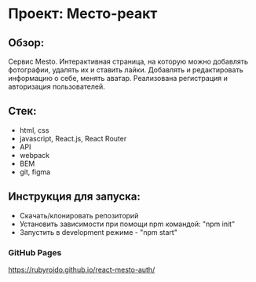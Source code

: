 # Проект: Место-реакт

## Обзор:
Сервис Mesto.
Интерактивная страница, на которую можно добавлять фотографии, удалять их и ставить лайки.
Добавлять и редактировать информацию о себе, менять аватар.
Реализована регистрация и авторизация пользователей.

## Стек:
- html, css
- javascript, React.js, React Router
- API
- webpack
- BEM
- git, figma

## Инструкция для запуска:
- Скачать/клонировать репозиторий
- Установить зависимости при помощи npm командой: "npm init"
- Запустить в development режиме - "npm start"

### GitHub Pages
https://rubyroido.github.io/react-mesto-auth/
